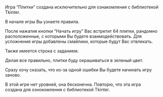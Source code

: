  Игра “Плитки” создана исключительно для ознакомления с библиотекой Tkinter. 
  
 В начале игры Вы узнаете правила. 
 
 После нажатия кнопки “Начать игру” Вас встретит 64 плитки, рандомно расположенные, с которыми Вы будете взаимодействовать. Для усложнения игры добавлены смайлики, которые будут Вас отвлекать.
 
 Также имеется строка с заданием. 
 
 Делая все правильно, плитки буду окрашиваться в зеленый цвет.
 
 Сразу хочу сказать, что из-за одной ошибки Вы будете начинать игру заново.

 В этой игре нет уровней, она бесконечна.
 Повторю, что эта игра создана для ознокомления с библиотекой Tkinter.

